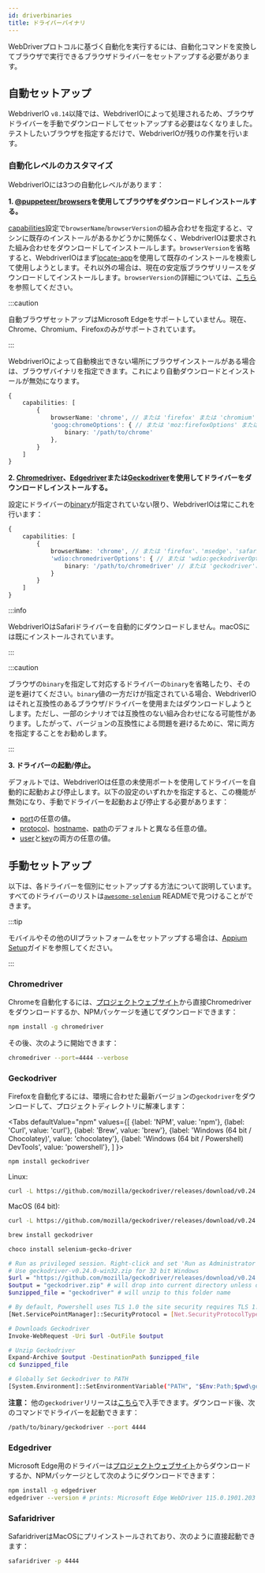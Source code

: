 ```yaml
---
id: driverbinaries
title: ドライバーバイナリ
---
```


WebDriverプロトコルに基づく自動化を実行するには、自動化コマンドを変換してブラウザで実行できるブラウザドライバーをセットアップする必要があります。

## 自動セットアップ

WebdriverIO `v8.14`以降では、WebdriverIOによって処理されるため、ブラウザドライバーを手動でダウンロードしてセットアップする必要はなくなりました。テストしたいブラウザを指定するだけで、WebdriverIOが残りの作業を行います。

### 自動化レベルのカスタマイズ

WebdriverIOには3つの自動化レベルがあります：

**1. [@puppeteer/browsers](https://www.npmjs.com/package/@puppeteer/browsers)を使用してブラウザをダウンロードしインストールする。**

[capabilities](configuration#capabilities-1)設定で`browserName`/`browserVersion`の組み合わせを指定すると、マシンに既存のインストールがあるかどうかに関係なく、WebdriverIOは要求された組み合わせをダウンロードしてインストールします。`browserVersion`を省略すると、WebdriverIOはまず[locate-app](https://www.npmjs.com/package/locate-app)を使用して既存のインストールを検索して使用しようとします。それ以外の場合は、現在の安定版ブラウザリリースをダウンロードしてインストールします。`browserVersion`の詳細については、[こちら](capabilities#automate-different-browser-channels)を参照してください。

:::caution

自動ブラウザセットアップはMicrosoft Edgeをサポートしていません。現在、Chrome、Chromium、Firefoxのみがサポートされています。

:::

WebdriverIOによって自動検出できない場所にブラウザインストールがある場合は、ブラウザバイナリを指定できます。これにより自動ダウンロードとインストールが無効になります。

```ts
{
    capabilities: [
        {
            browserName: 'chrome', // または 'firefox' または 'chromium'
            'goog:chromeOptions': { // または 'moz:firefoxOptions' または 'wdio:chromedriverOptions'
                binary: '/path/to/chrome'
            },
        }
    ]
}
```

**2. [Chromedriver](https://www.npmjs.com/package/chromedriver)、[Edgedriver](https://www.npmjs.com/package/edgedriver)または[Geckodriver](https://www.npmjs.com/package/geckodriver)を使用してドライバーをダウンロードしインストールする。**

設定にドライバーの[binary](capabilities#binary)が指定されていない限り、WebdriverIOは常にこれを行います：

```ts
{
    capabilities: [
        {
            browserName: 'chrome', // または 'firefox'、'msedge'、'safari'、'chromium'
            'wdio:chromedriverOptions': { // または 'wdio:geckodriverOptions'、'wdio:edgedriverOptions'
                binary: '/path/to/chromedriver' // または 'geckodriver'、'msedgedriver'
            }
        }
    ]
}
```

:::info

WebdriverIOはSafariドライバーを自動的にダウンロードしません。macOSには既にインストールされています。

:::

:::caution

ブラウザの`binary`を指定して対応するドライバーの`binary`を省略したり、その逆を避けてください。`binary`値の一方だけが指定されている場合、WebdriverIOはそれと互換性のあるブラウザ/ドライバーを使用またはダウンロードしようとします。ただし、一部のシナリオでは互換性のない組み合わせになる可能性があります。したがって、バージョンの互換性による問題を避けるために、常に両方を指定することをお勧めします。

:::

**3. ドライバーの起動/停止。**

デフォルトでは、WebdriverIOは任意の未使用ポートを使用してドライバーを自動的に起動および停止します。以下の設定のいずれかを指定すると、この機能が無効になり、手動でドライバーを起動および停止する必要があります：

- [port](configuration#port)の任意の値。
- [protocol](configuration#protocol)、[hostname](configuration#hostname)、[path](configuration#path)のデフォルトと異なる任意の値。
- [user](configuration#user)と[key](configuration#key)の両方の任意の値。

## 手動セットアップ

以下は、各ドライバーを個別にセットアップする方法について説明しています。すべてのドライバーのリストは[`awesome-selenium`](https://github.com/christian-bromann/awesome-selenium#driver) READMEで見つけることができます。

:::tip

モバイルやその他のUIプラットフォームをセットアップする場合は、[Appium Setup](appium)ガイドを参照してください。

:::

### Chromedriver

Chromeを自動化するには、[プロジェクトウェブサイト](http://chromedriver.chromium.org/downloads)から直接Chromedriverをダウンロードするか、NPMパッケージを通じてダウンロードできます：

```bash npm2yarn
npm install -g chromedriver
```

その後、次のように開始できます：

```sh
chromedriver --port=4444 --verbose
```

### Geckodriver

Firefoxを自動化するには、環境に合わせた最新バージョンの`geckodriver`をダウンロードして、プロジェクトディレクトリに解凍します：

<Tabs
  defaultValue="npm"
  values={[
    {label: 'NPM', value: 'npm'},
    {label: 'Curl', value: 'curl'},
    {label: 'Brew', value: 'brew'},
    {label: 'Windows (64 bit / Chocolatey)', value: 'chocolatey'},
    {label: 'Windows (64 bit / Powershell) DevTools', value: 'powershell'},
  ]
}>
<TabItem value="npm">

```bash npm2yarn
npm install geckodriver
```

</TabItem>
<TabItem value="curl">

Linux:

```sh
curl -L https://github.com/mozilla/geckodriver/releases/download/v0.24.0/geckodriver-v0.24.0-linux64.tar.gz | tar xz
```

MacOS (64 bit):

```sh
curl -L https://github.com/mozilla/geckodriver/releases/download/v0.24.0/geckodriver-v0.24.0-macos.tar.gz | tar xz
```

</TabItem>
<TabItem value="brew">

```sh
brew install geckodriver
```

</TabItem>
<TabItem value="chocolatey">

```sh
choco install selenium-gecko-driver
```

</TabItem>
<TabItem value="powershell">

```sh
# Run as privileged session. Right-click and set 'Run as Administrator'
# Use geckodriver-v0.24.0-win32.zip for 32 bit Windows
$url = "https://github.com/mozilla/geckodriver/releases/download/v0.24.0/geckodriver-v0.24.0-win64.zip"
$output = "geckodriver.zip" # will drop into current directory unless defined otherwise
$unzipped_file = "geckodriver" # will unzip to this folder name

# By default, Powershell uses TLS 1.0 the site security requires TLS 1.2
[Net.ServicePointManager]::SecurityProtocol = [Net.SecurityProtocolType]::Tls12

# Downloads Geckodriver
Invoke-WebRequest -Uri $url -OutFile $output

# Unzip Geckodriver
Expand-Archive $output -DestinationPath $unzipped_file
cd $unzipped_file

# Globally Set Geckodriver to PATH
[System.Environment]::SetEnvironmentVariable("PATH", "$Env:Path;$pwd\geckodriver.exe", [System.EnvironmentVariableTarget]::Machine)
```

</TabItem>
</Tabs>

**注意：** 他の`geckodriver`リリースは[こちら](https://github.com/mozilla/geckodriver/releases)で入手できます。ダウンロード後、次のコマンドでドライバーを起動できます：

```sh
/path/to/binary/geckodriver --port 4444
```

### Edgedriver

Microsoft Edge用のドライバーは[プロジェクトウェブサイト](https://developer.microsoft.com/en-us/microsoft-edge/tools/webdriver/)からダウンロードするか、NPMパッケージとして次のようにダウンロードできます：

```sh
npm install -g edgedriver
edgedriver --version # prints: Microsoft Edge WebDriver 115.0.1901.203 (a5a2b1779bcfe71f081bc9104cca968d420a89ac)
```

### Safaridriver

SafaridriverはMacOSにプリインストールされており、次のように直接起動できます：

```sh
safaridriver -p 4444
```